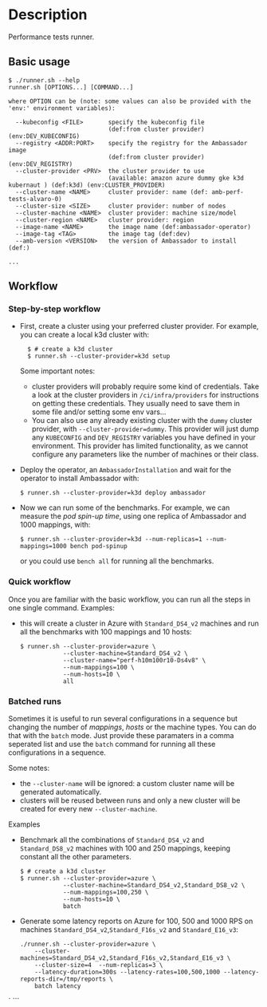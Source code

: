 # Description

Performance tests runner.

## Basic usage

```shell script
$ ./runner.sh --help                                                                  
runner.sh [OPTIONS...] [COMMAND...]

where OPTION can be (note: some values can also be provided with the 'env:' environment variables):

  --kubeconfig <FILE>       specify the kubeconfig file
                            (def:from cluster provider) (env:DEV_KUBECONFIG)
  --registry <ADDR:PORT>    specify the registry for the Ambassador image
                            (def:from cluster provider) (env:DEV_REGISTRY)
  --cluster-provider <PRV>  the cluster provider to use
                            (available: amazon azure dummy gke k3d kubernaut ) (def:k3d) (env:CLUSTER_PROVIDER)
  --cluster-name <NAME>     cluster provider: name (def: amb-perf-tests-alvaro-0)
  --cluster-size <SIZE>     cluster provider: number of nodes
  --cluster-machine <NAME>  cluster provider: machine size/model
  --cluster-region <NAME>   cluster provider: region
  --image-name <NAME>       the image name (def:ambassador-operator)
  --image-tag <TAG>         the image tag (def:dev)
  --amb-version <VERSION>   the version of Ambassador to install (def:)

...
```

## Workflow

### Step-by-step workflow

* First, create a cluster using your preferred cluster provider. For example, you can create a
  local k3d cluster with:
   
  ```shell script
    $ # create a k3d cluster
    $ runner.sh --cluster-provider=k3d setup
  ```  
  Some important notes:
  - cluster providers will probably require some kind of credentials. Take a look at
    the cluster providers in `/ci/infra/providers` for instructions on getting these
    credentials. They usually need to save them in some file and/or setting some env vars... 
  - You can also use any already existing cluster with the `dummy` cluster provider, with
    `--cluster-provider=dummy`. This provider will just dump any `KUBECONFIG` and `DEV_REGISTRY`
    variables you have defined in your environment. This provider has limited functionality,
    as we cannot configure any parameters like the number of machines or their class.

* Deploy the operator, an `AmbassadorInstallation` and wait for the operator to
  install Ambassador with:
  ```shell script
  $ runner.sh --cluster-provider=k3d deploy ambassador
  ```

* Now we can run some of the benchmarks. For example, we can measure the
  _pod spin-up time_, using one replica of Ambassador and 1000 mappings, with:
  ```shell script
  $ runner.sh --cluster-provider=k3d --num-replicas=1 --num-mappings=1000 bench pod-spinup
  ```
  or you could use `bench all` for running all the benchmarks.

### Quick workflow

Once you are familiar with the basic workflow, you can run all the steps in one
single command.
Examples:
  - this will create a cluster in Azure with `Standard_DS4_v2` machines and run
    all the benchmarks with 100 mappings and 10 hosts:     
    ```shell script
    $ runner.sh --cluster-provider=azure \
                --cluster-machine=Standard_DS4_v2 \
                --cluster-name="perf-h10m100r10-Ds4v8" \
                --num-mappings=100 \
                --num-hosts=10 \
                all
    ```  

### Batched runs

Sometimes it is useful to run several configurations in a sequence but changing the
number of _mappings_, _hosts_ or the machine types. You can do that with the `batch` mode.
Just provide these paramaters in a comma seperated list and use the `batch` command for
running all these configurations in a sequence.

Some notes:
  - the `--cluster-name` will be ignored: a custom cluster name will be
  generated automatically.
  - clusters will be reused between runs and only a new cluster will be created
  for every new `--cluster-machine`. 

Examples       
  - Benchmark all the combinations of `Standard_DS4_v2` and `Standard_DS8_v2` machines
    with 100 and 250 mappings, keeping constant all the other parameters.
    ```shell script
    $ # create a k3d cluster
    $ runner.sh --cluster-provider=azure \
                --cluster-machine=Standard_DS4_v2,Standard_DS8_v2 \
                --num-mappings=100,250 \
                --num-hosts=10 \
                batch
    ```
  - Generate some latency reports on Azure for 100, 500 and 1000 RPS on machines
    `Standard_DS4_v2`,`Standard_F16s_v2` and `Standard_E16_v3`:  
    ```shell script
    ./runner.sh --cluster-provider=azure \
        --cluster-machines=Standard_DS4_v2,Standard_F16s_v2,Standard_E16_v3 \
        --cluster-size=4  --num-replicas=3 \
        --latency-duration=300s --latency-rates=100,500,1000 --latency-reports-dir=/tmp/reports \
        batch latency
`   ```

